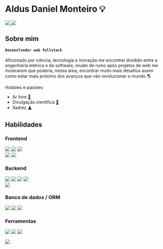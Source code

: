 # Aldus Daniel Monteiro 💡

[<img src='https://img.shields.io/badge/Gmail-D14836?style=for-the-badge&logo=gmail&logoColor=white' /> ](mailto:aldusdanielfsm@gmail.com) [<img src='https://img.shields.io/badge/LinkedIn-0077B5?style=for-the-badge&logo=linkedin&logoColor=white' />](https://www.linkedin.com/in/aldus-daniel-ferreira-de-souza-monteiro/)

## Sobre mim
**`Desenvlvedor web fullstack`** <br> <br>
Aficionado por ciência, tecnologia e inovação me encontrei dividido entre a engenharia elétrica e de software, mudei de rumo após projetos de web me mostrarem que poderia, nessa área, encontrar muito mais desafios assim como estar mais próximo dos avanços que vão revolucionar o mundo 🌎        

Hobbies e paixões:
- Ar livre <a href="https://www.infoescola.com/wp-content/uploads/2010/04/vitamina-D2-calciferol.jpg">🏃<a>
- Divulgação científica <a href="https://www.youtube.com/@Vsauce" >🚀</a>
- Xadrez <a href="https://lichess.org/aldusd">♟️</a>

## Habilidades

### Frontend
<img src='https://img.shields.io/badge/HTML5-E34F26?style=for-the-badge&logo=html5&logoColor=white' /> <img src='https://img.shields.io/badge/CSS3-1572B6?style=for-the-badge&logo=css3&logoColor=white' /> <img src='https://img.shields.io/badge/JavaScript-323330?style=for-the-badge&logo=javascript&logoColor=F7DF1E' /> <br> <img src='https://img.shields.io/badge/React-20232A?style=for-the-badge&logo=react&logoColor=61DAFB' /> <img src='https://img.shields.io/badge/styled--components-DB7093?style=for-the-badge&logo=styled-components&logoColor=white' />

### Backend
<img src='https://img.shields.io/badge/Node.js-43853D?style=for-the-badge&logo=node.js&logoColor=white' /> <img src='https://img.shields.io/badge/Express.js-404D59?style=for-the-badge' /> <img src='https://img.shields.io/badge/Jest-323330?style=for-the-badge&logo=Jest&logoColor=white' /> <img src='https://img.shields.io/badge/TypeScript-007ACC?style=for-the-badge&logo=typescript&logoColor=white' /> <br>
<img src='https://img.shields.io/badge/json%20web%20tokens-323330?style=for-the-badge&logo=json-web-tokens&logoColor=pink' /> 

### Banco de dados / ORM
<img src='https://img.shields.io/badge/MongoDB-4EA94B?style=for-the-badge&logo=mongodb&logoColor=white' /> <img src='https://img.shields.io/badge/PostgreSQL-316192?style=for-the-badge&logo=postgresql&logoColor=white' /> <img src='https://img.shields.io/badge/Prisma-3982CE?style=for-the-badge&logo=Prisma&logoColor=white' />

### Ferramentas
<img src='https://img.shields.io/badge/Amazon_AWS-232F3E?style=for-the-badge&logo=amazon-aws&logoColor=white' /> <img src='https://img.shields.io/badge/Heroku-430098?style=for-the-badge&logo=heroku&logoColor=white' /> <img src='https://img.shields.io/badge/GitHub_Actions-2088FF?style=for-the-badge&logo=github-actions&logoColor=white' />

<img src='https://github-readme-stats.vercel.app/api?username=aldusd&theme=white-green' />
